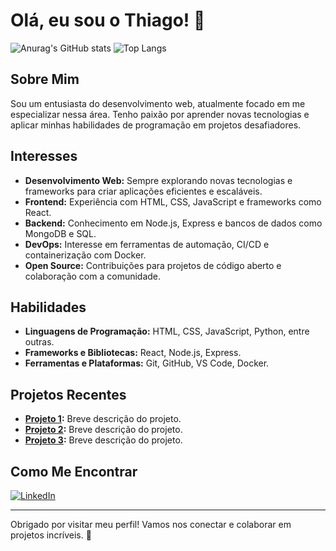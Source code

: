 # Olá, eu sou o Thiago! 👋

 ![Anurag's GitHub stats](https://github-readme-stats.vercel.app/api?username=Thi4gos&show=reviews,discussions_started,discussions_answered,prs_merged,prs_merged_percentag&theme=radical&hide_border=true&hide_title=true&locale=pt-br)
![Top Langs](https://github-readme-stats.vercel.app/api/top-langs/?username=Thi4gos&layout=compact&theme=radical&hide_border=true&hide_title=true&locale=pt-br)

## Sobre Mim

Sou um entusiasta do desenvolvimento web, atualmente focado em me especializar nessa área. Tenho paixão por aprender novas tecnologias e aplicar minhas habilidades de programação em projetos desafiadores.

## Interesses

- **Desenvolvimento Web:** Sempre explorando novas tecnologias e frameworks para criar aplicações eficientes e escaláveis.
- **Frontend:** Experiência com HTML, CSS, JavaScript e frameworks como React.
- **Backend:** Conhecimento em Node.js, Express e bancos de dados como MongoDB e SQL.
- **DevOps:** Interesse em ferramentas de automação, CI/CD e containerização com Docker.
- **Open Source:** Contribuições para projetos de código aberto e colaboração com a comunidade.

## Habilidades

- **Linguagens de Programação:** HTML, CSS, JavaScript, Python, entre outras.
- **Frameworks e Bibliotecas:** React, Node.js, Express.
- **Ferramentas e Plataformas:** Git, GitHub, VS Code, Docker.

## Projetos Recentes

- **[Projeto 1](https://github.com/seu-usuario/projeto1):** Breve descrição do projeto.
- **[Projeto 2](https://github.com/seu-usuario/projeto2):** Breve descrição do projeto.
- **[Projeto 3](https://github.com/seu-usuario/projeto3):** Breve descrição do projeto.

## Como Me Encontrar

[![LinkedIn](https://img.shields.io/badge/LinkedIn-000?style=for-the-badge&logo=linkedin&logoColor=0E76A8)]([https://www.linkedin.com/in/seu-perfil-linkedin](https://www.linkedin.com/in/me/))

---

Obrigado por visitar meu perfil! Vamos nos conectar e colaborar em projetos incríveis. 🚀
